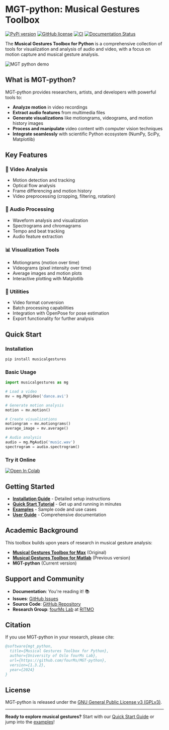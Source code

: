 # MGT-python: Musical Gestures Toolbox

[![PyPi version](https://badgen.net/pypi/v/musicalgestures/)](https://pypi.org/project/musicalgestures)
[![GitHub license](https://img.shields.io/github/license/fourMs/MGT-python.svg)](https://github.com/fourMs/MGT-python/blob/master/LICENSE)
[![CI](https://github.com/fourMs/MGT-python/actions/workflows/ci.yml/badge.svg)](https://github.com/fourMs/MGT-python/actions/workflows/ci.yml)
[![Documentation Status](https://readthedocs.org/projects/mgt-python/badge/?version=latest)](https://mgt-python.readthedocs.io/en/latest/?badge=latest)

The **Musical Gestures Toolbox for Python** is a comprehensive collection of tools for visualization and analysis of audio and video, with a focus on motion capture and musical gesture analysis.

![MGT python demo](https://raw.githubusercontent.com/fourMs/MGT-python/master/musicalgestures/documentation/figures/promo/ipython_example.gif)

## What is MGT-python?

MGT-python provides researchers, artists, and developers with powerful tools to:

- **Analyze motion** in video recordings
- **Extract audio features** from multimedia files  
- **Generate visualizations** like motiongrams, videograms, and motion history images
- **Process and manipulate** video content with computer vision techniques
- **Integrate seamlessly** with scientific Python ecosystem (NumPy, SciPy, Matplotlib)

## Key Features

### 🎥 Video Analysis

- Motion detection and tracking
- Optical flow analysis
- Frame differencing and motion history
- Video preprocessing (cropping, filtering, rotation)

### 🎵 Audio Processing

- Waveform analysis and visualization
- Spectrograms and chromagrams
- Tempo and beat tracking
- Audio feature extraction

### 📊 Visualization Tools

- Motiongrams (motion over time)
- Videograms (pixel intensity over time)
- Average images and motion plots
- Interactive plotting with Matplotlib

### 🔧 Utilities

- Video format conversion
- Batch processing capabilities
- Integration with OpenPose for pose estimation
- Export functionality for further analysis

## Quick Start

### Installation

```bash
pip install musicalgestures
```

### Basic Usage

```python
import musicalgestures as mg

# Load a video
mv = mg.MgVideo('dance.avi')

# Generate motion analysis
motion = mv.motion()

# Create visualizations
motiongram = mv.motiongrams()
average_image = mv.average()

# Audio analysis
audio = mg.MgAudio('music.wav')
spectrogram = audio.spectrogram()
```

### Try it Online

[![Open In Colab](https://colab.research.google.com/assets/colab-badge.svg)](https://colab.research.google.com/github/fourMs/MGT-python/blob/master/musicalgestures/MusicalGesturesToolbox.ipynb)

## Getting Started

- **[Installation Guide](installation.md)** - Detailed setup instructions
- **[Quick Start Tutorial](quickstart.md)** - Get up and running in minutes
- **[Examples](examples.md)** - Sample code and use cases
- **[User Guide](user-guide/core-classes.md)** - Comprehensive documentation

## Academic Background

This toolbox builds upon years of research in musical gesture analysis:

- **[Musical Gestures Toolbox for Max](https://www.uio.no/ritmo/english/research/labs/fourms/software/musicalgesturestoolbox/mgt-max/)** (Original)
- **[Musical Gestures Toolbox for Matlab](https://github.com/fourMs/MGT-matlab/)** (Previous version)
- **MGT-python** (Current version)

## Support and Community

- **Documentation**: You're reading it! 📚
- **Issues**: [GitHub Issues](https://github.com/fourMs/MGT-python/issues)
- **Source Code**: [GitHub Repository](https://github.com/fourMs/MGT-python)
- **Research Group**: [fourMs Lab](https://github.com/fourMs) at [RITMO](https://www.uio.no/ritmo/english/)

## Citation

If you use MGT-python in your research, please cite:

```bibtex
@software{mgt_python,
  title={Musical Gestures Toolbox for Python},
  author={University of Oslo fourMs Lab},
  url={https://github.com/fourMs/MGT-python},
  version={1.3.2},
  year={2024}
}
```

## License

MGT-python is released under the [GNU General Public License v3 (GPLv3)](https://github.com/fourMs/MGT-python/blob/master/LICENSE).

---

**Ready to explore musical gestures?** Start with our [Quick Start Guide](quickstart.md) or jump into the [examples](examples.md)!
